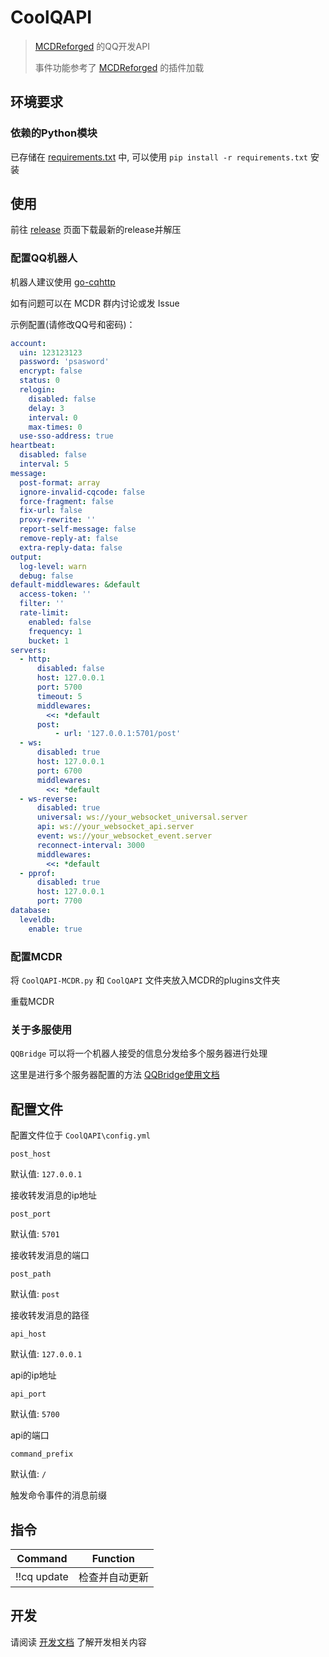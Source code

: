 # CoolQAPI

> [MCDReforged](https://github.com/Fallen-Breath/MCDReforged) 的QQ开发API
>
> 事件功能参考了 [MCDReforged](https://github.com/Fallen-Breath/MCDReforged) 的插件加载

## 环境要求

### 依赖的Python模块

已存储在 [requirements.txt](requirements.txt) 中, 可以使用 `pip install -r requirements.txt` 安装

## 使用

前往 [release](https://github.com/zhang-anzhi/CoolQAPI/releases) 页面下载最新的release并解压

### 配置QQ机器人

机器人建议使用 [go-cqhttp](https://github.com/Mrs4s/go-cqhttp)

如有问题可以在 MCDR 群内讨论或发 Issue

示例配置(请修改QQ号和密码)：

```yaml
account:
  uin: 123123123
  password: 'psasword'
  encrypt: false
  status: 0
  relogin:
    disabled: false
    delay: 3
    interval: 0
    max-times: 0
  use-sso-address: true
heartbeat:
  disabled: false
  interval: 5
message:
  post-format: array
  ignore-invalid-cqcode: false
  force-fragment: false
  fix-url: false
  proxy-rewrite: ''
  report-self-message: false
  remove-reply-at: false
  extra-reply-data: false
output:
  log-level: warn
  debug: false
default-middlewares: &default
  access-token: ''
  filter: ''
  rate-limit:
    enabled: false
    frequency: 1
    bucket: 1
servers:
  - http:
      disabled: false
      host: 127.0.0.1
      port: 5700
      timeout: 5
      middlewares:
        <<: *default
      post:
          - url: '127.0.0.1:5701/post'
  - ws:
      disabled: true
      host: 127.0.0.1
      port: 6700
      middlewares:
        <<: *default
  - ws-reverse:
      disabled: true
      universal: ws://your_websocket_universal.server
      api: ws://your_websocket_api.server
      event: ws://your_websocket_event.server
      reconnect-interval: 3000
      middlewares:
        <<: *default
  - pprof:
      disabled: true
      host: 127.0.0.1
      port: 7700
database:
  leveldb:
    enable: true
```

### 配置MCDR

将 `CoolQAPI-MCDR.py` 和 `CoolQAPI` 文件夹放入MCDR的plugins文件夹

重载MCDR

### 关于多服使用

`QQBridge` 可以将一个机器人接受的信息分发给多个服务器进行处理

这里是进行多个服务器配置的方法 [QQBridge使用文档](doc/QQBridge.md)

## 配置文件

配置文件位于 `CoolQAPI\config.yml`

`post_host`

默认值: `127.0.0.1`

接收转发消息的ip地址

`post_port`

默认值: `5701`

接收转发消息的端口

`post_path`

默认值: `post`

接收转发消息的路径

`api_host`

默认值: `127.0.0.1`

api的ip地址

`api_port`

默认值: `5700`

api的端口

`command_prefix`

默认值: `/`

触发命令事件的消息前缀

## 指令

| Command | Function |
| -| -|
| !!cq update | 检查并自动更新 |

## 开发

请阅读 [开发文档](doc/plugin.md) 了解开发相关内容

